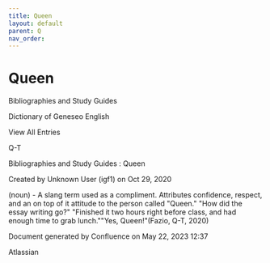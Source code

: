 ```yaml
---
title: Queen
layout: default
parent: Q
nav_order:
---
```


# Queen

Bibliographies and Study Guides

Dictionary of Geneseo English

View All Entries

Q-T

Bibliographies and Study Guides : Queen

Created by  Unknown User (igf1) on Oct 29, 2020

(noun) - A slang term used as a compliment. Attributes confidence, respect, and an on top of it attitude to the person called &quot;Queen.&quot; &quot;How did the essay writing go?&quot; &quot;Finished it two hours right before class, and had enough time to grab lunch.&quot;&quot;Yes, Queen!&quot;(Fazio, Q-T, 2020)

Document generated by Confluence on May 22, 2023 12:37

Atlassian
